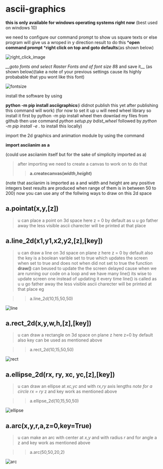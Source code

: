 # ascii-graphics

__this is only available for windows operating systems right now__
(best used on windows 10)

we need to configure our command prompt to show us square texts or else
 program will give us a wroped in y direction result to do this 
*__open command prompt__
*__right click on top and goto defaults__(as shown below)

![right_click_image](/images/click.png)

*__goto fonts and select _Raster Fonts_ and of font size 8*8 and save it__ (as shown below)(take a note of your previous settings cause its highly probabable that ypu wont like this font)

![fontsize](/images/size.png)


install the software by using

__python -m pip install asciigraphics__(i didnot publish this yet after publishing this command will work)
(for now to set it up u will need wheel library so install it first by python -m pip install wheel then downlad my files from github then use command *python setup.py bdist_wheel* followed by *python -m pip install -e .* to install this locally)

import the 2d graphics and animation module by using the command

 __import asciianim as a__
 
 (could use asciianim itself but for the sake of simplicity imported as a)
 
>after importing we need to create a canvas to work on to do that
>>__a.createcanvas(_width_,_height_)__

(note that asciianim is imported as a and width and height are any positive
integers best results are produced when range of them is in between 50 to 200)
now you can use any of the follwing ways to draw on this 2d space

## __a.pointat(x,y,[z])__ 
>u can place a point on 3d space here z = 0 by default
>as u u go father away the less visible ascii charecter will be printed at that place

## __a.line_2d(x1,y1,x2,y2,[z],[key])__ 
>u can draw a line on 3d space on plane z 
>here z = 0 by default also the key is a boolean varible set to true which
>updates the screen when set to true and does not when did not set to true
>the function __draw()__ can beused to update the the screen delayed cause when 
>we are running our code on a loop and we have many line() its wise to update
>screen one instead of updating it every time line() is called
>as u u go father away the less visible ascii charecter will be printed at that place
eg

>>a.line_2d(10,15,50,50)

![line](images/line_2d.png)

## __a.rect_2d(x,y,w,h,[z],[key])__ 
>u can draw a rectangle on 3d space on plane z here z=0 by default also key can be used as mentioned above

>>a.rect_2d(10,15,50,50)

![rect](images/rect.png)

## __a.ellipse_2d(rx, ry, xc, yc,[z],[key])__
>u can draw an ellipse at _xc,yc_ and with _rx,ry_ axis lengths _note for a circle rx = ry_ z and key work as mentioned above

>>a.ellipse_2d(10,15,50,50)

![ellipse](images/ellipse.png)

## __a.arc(x,y,r,a,z=0,key=True)__ 
>u can make an arc with center at _x,y_ and with radius _r_ and for angle a z and key work as mentioned above

>>a.arc(50,50,20,2)

![arc](images/arc.png)
